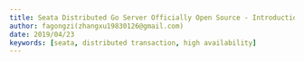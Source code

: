 ```yaml
---
title: Seata Distributed Go Server Officially Open Source - Introduction to TaaS Design
author: fagongzi(zhangxu19830126@gmail.com)
date: 2019/04/23
keywords: [seata, distributed transaction, high availability]
---
```


